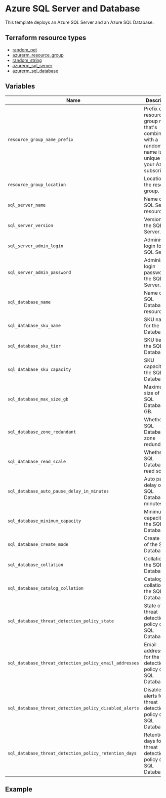 # Azure SQL Server and Database
This template deploys an Azure SQL Server and an Azure SQL Database.

## Terraform resource types

- [random_pet](https://registry.terraform.io/providers/hashicorp/random/latest/docs/resources/pet)
- [azurerm_resource_group](https://registry.terraform.io/providers/hashicorp/azurerm/latest/docs/resources/resource_group)
- [random_string](https://registry.terraform.io/providers/hashicorp/random/latest/docs/resources/string)
- [azurerm_sql_server](https://registry.terraform.io/providers/hashicorp/azurerm/latest/docs/resources/sql_server)
- [azurerm_sql_database](https://registry.terraform.io/providers/hashicorp/azurerm/latest/docs/resources/sql_database)

## Variables

| Name | Description | Default value |
|-|-|-|
| `resource_group_name_prefix` | Prefix of the resource group name that's combined with a random ID so name is unique in your Azure subscription. | rg |
| `resource_group_location` | Location of the resource group. | eastus |
| `sql_server_name` | Name of the SQL Server resource. | "" |
| `sql_server_version` | Version of the SQL Server. | 12.0 |
| `sql_server_admin_login` | Administrator login for the SQL Server. | 4dm1n157r470r |
| `sql_server_admin_password` | Administrator login password for the SQL Server. | 4-v3ry-53cr37-p455w0rd |
| `sql_database_name` | Name of the SQL Database resource. | "" |
| `sql_database_sku_name` | SKU name for the SQL Database. | BC_Gen5_2 |
| `sql_database_sku_tier` | SKU tier for the SQL Database. | BusinessCritical |
| `sql_database_sku_capacity` | SKU capacity for the SQL Database. | 2 |
| `sql_database_max_size_gb` | Maximum size of the SQL Database in GB. | 100 |
| `sql_database_zone_redundant` | Whether the SQL Database is zone redundant. | true |
| `sql_database_read_scale` | Whether the SQL Database is read scale. | true |
| `sql_database_auto_pause_delay_in_minutes` | Auto pause delay of the SQL Database in minutes. | 60 |
| `sql_database_minimum_capacity` | Minimum capacity of the SQL Database. | 0.5 |
| `sql_database_create_mode` | Create mode of the SQL Database. | Default |
| `sql_database_collation` | Collation of the SQL Database. | SQL_Latin1_General_CP1_CI_AS |
| `sql_database_catalog_collation` | Catalog collation of the SQL Database. | SQL_Latin1_General_CP1_CI_AS |
| `sql_database_threat_detection_policy_state` | State of the threat detection policy of the SQL Database. | Enabled |
| `sql_database_threat_detection_policy_email_addresses` | Email addresses for the threat detection policy of the SQL Database. | ["foo@example.com"] |
| `sql_database_threat_detection_policy_disabled_alerts` | Disabled alerts for the threat detection policy of the SQL Database. | ["Sql_Injection", "Data_Exfiltration"] |
| `sql_database_threat_detection_policy_retention_days` | Retention days for the threat detection policy of the SQL Database. | 20 |

## Example